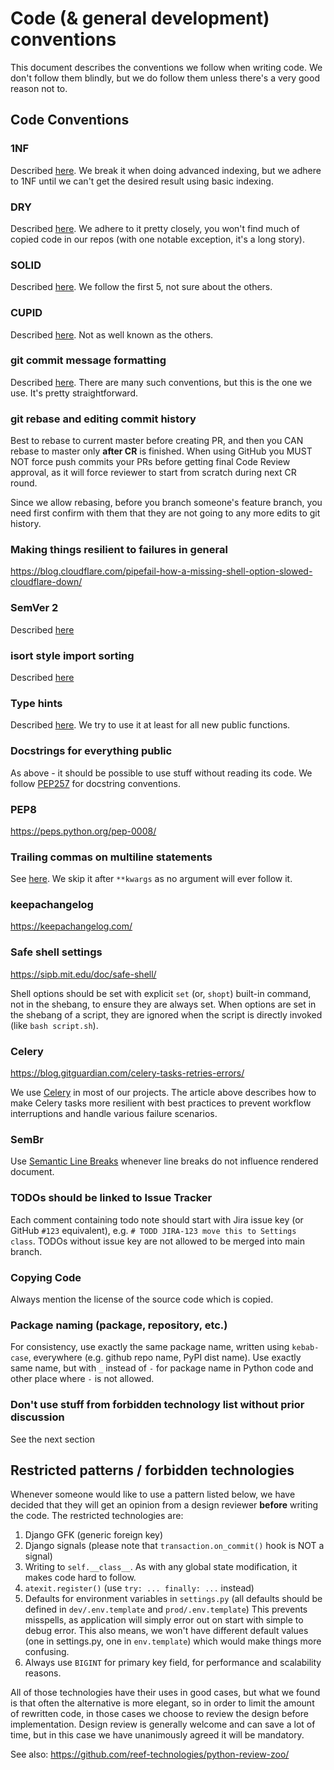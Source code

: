# Code (& general development) conventions

This document describes the conventions we follow when writing code.
We don't follow them blindly, but we do follow them unless there's a very good reason not to.

## Code Conventions

### 1NF

Described [here](https://en.wikipedia.org/wiki/First_normal_form).
We break it when doing advanced indexing, but we adhere to 1NF until we can't get the desired result using basic indexing.

### DRY

Described [here](https://en.wikipedia.org/wiki/Don%27t_repeat_yourself).
We adhere to it pretty closely, you won't find much of copied code in our repos (with one notable exception, it's a long story).

### SOLID

Described [here](https://en.wikipedia.org/wiki/SOLID).
We follow the first 5, not sure about the others.

### CUPID

Described [here](https://dannorth.net/2022/02/10/cupid-for-joyful-coding/).
Not as well known as the others.

### git commit message formatting

Described [here](https://chris.beams.io/posts/git-commit/).
There are many such conventions, but this is the one we use.
It's pretty straightforward.

### git rebase and editing commit history

Best to rebase to current master before creating PR, and then you CAN rebase to master only **after CR** is finished.
When using GitHub you MUST NOT force push commits your PRs before getting final Code Review approval, as it will force reviewer to start from scratch during next CR round.

Since we allow rebasing, before you branch someone's feature branch, you need first confirm with them that they are not going to any more edits to git history.

### Making things resilient to failures in general

<https://blog.cloudflare.com/pipefail-how-a-missing-shell-option-slowed-cloudflare-down/>

### SemVer 2

Described [here](https://semver.org/spec/v2.0.0.html)

### isort style import sorting

Described [here](https://pycqa.github.io/isort/docs/configuration/custom_sections_and_ordering.html)

### Type hints

Described [here](https://docs.python.org/3/library/typing.html).
We try to use it at least for all new public functions.

### Docstrings for everything public

As above - it should be possible to use stuff without reading its code.
We follow [PEP257](https://peps.python.org/pep-0257/) for docstring conventions.

### PEP8

<https://peps.python.org/pep-0008/>

### Trailing commas on multiline statements

See [here](https://stackoverflow.com/a/17492103/1935381).
We skip it after `**kwargs` as no argument will ever follow it.

### keepachangelog

<https://keepachangelog.com/>

### Safe shell settings

<https://sipb.mit.edu/doc/safe-shell/>

Shell options should be set with explicit `set` (or, `shopt`) built-in command, not in the shebang, to ensure they are always set.
When options are set in the shebang of a script, they are ignored when the script is directly invoked (like `bash script.sh`).

### Celery

https://blog.gitguardian.com/celery-tasks-retries-errors/

We use [Celery](https://docs.celeryq.dev/) in most of our projects. The article above describes how to make Celery tasks more resilient with best practices to prevent workflow interruptions and handle various failure scenarios.

### SemBr

Use [Semantic Line Breaks](https://sembr.org/) whenever line breaks do not influence rendered document.

### TODOs should be linked to Issue Tracker

Each comment containing todo note should start with Jira issue key (or GitHub `#123` equivalent), e.g. `# TODD JIRA-123 move this to Settings class`.
TODOs without issue key are not allowed to be merged into main branch.

### Copying Code

Always mention the license of the source code which is copied.

### Package naming (package, repository, etc.)

For consistency, use exactly the same package name, written using `kebab-case`, everywhere (e.g. github repo name, PyPI dist name).
Use exactly same name, but with `_` instead of `-` for package name in Python code and other place where `-` is not allowed.

### Don't use stuff from forbidden technology list without prior discussion

See the next section

## Restricted patterns / forbidden technologies

Whenever someone would like to use a pattern listed below, we have decided that they will get an opinion from a design reviewer **before** writing the code.
The restricted technologies are:

1. Django GFK (generic foreign key)
2. Django signals (please note that `transaction.on_commit()` hook is NOT a signal)
3. Writing to `self.__class__`.
   As with any global state modification, it makes code hard to follow.
4. `atexit.register()` (use `try: ... finally: ...` instead)
5. Defaults for environment variables in `settings.py` (all defaults should be defined in `dev/.env.template` and `prod/.env.template`)
   This prevents misspells, as application will simply error out on start with simple to debug error.
   This also means, we won't have different default values (one in settings.py, one in `env.template`) which would make things more confusing.
6. Always use `BIGINT` for primary key field, for performance and scalability reasons.

All of those technologies have their uses in good cases, but what we found is that often the alternative is more elegant, so in order to limit the amount of rewritten code, in those cases we choose to review the design before implementation.
Design review is generally welcome and can save a lot of time, but in this case we have unanimously agreed it will be mandatory.

See also:
<https://github.com/reef-technologies/python-review-zoo/>
